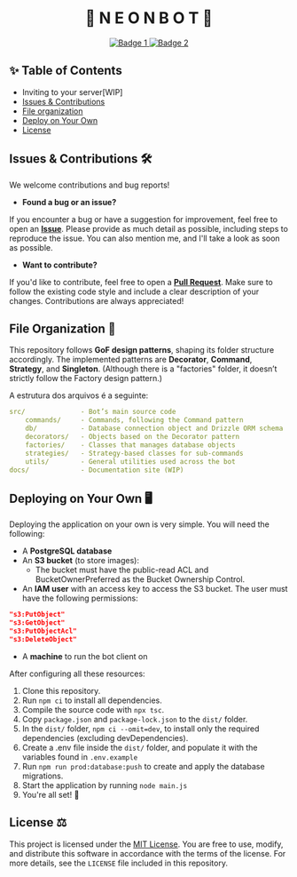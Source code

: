 <h1 align="center"> 🌌 N E O N   B O T 🌙 </h1>


<p align="center">
  <a href="https://forthebadge.com">
    <img src="https://forthebadge.com/images/badges/made-with-typescript.svg" alt="Badge 1" />
  </a>
  <a href="https://forthebadge.com">
    <img src="https://forthebadge.com/images/badges/built-with-love.svg" alt="Badge 2" />
  </a>
</p>

## ✨ Table of Contents

- Inviting to your server[WIP]
- [Issues & Contributions](#issues--contributions-️)
- [File organization](#file-organization-)
- [Deploy on Your Own](#deploying-on-your-own-️)
- [License](#license-️)

## Issues & Contributions 🛠️

We welcome contributions and bug reports!

- **Found a bug or an issue?**

If you encounter a bug or have a suggestion for improvement, feel free to open an [**Issue**](https://github.com/Matheus-Merlos/neon-bot/issues). Please provide as much detail as possible, including steps to reproduce the issue. You can also mention me, and I'll take a look as soon as possible.

- **Want to contribute?**

If you'd like to contribute, feel free to open a [**Pull Request**](https://github.com/Matheus-Merlos/neon-bot/pulls). Make sure to follow the existing code style and include a clear description of your changes. Contributions are always appreciated!

## File Organization 📁

This repository follows **GoF design patterns**, shaping its folder structure accordingly. The implemented patterns are **Decorator**, **Command**, **Strategy**, and **Singleton**. (Although there is a "factories" folder, it doesn’t strictly follow the Factory design pattern.)

A estrutura dos arquivos é a seguinte:

```YAML
src/              - Bot’s main source code
    commands/     - Commands, following the Command pattern
    db/           - Database connection object and Drizzle ORM schema
    decorators/   - Objects based on the Decorator pattern
    factories/    - Classes that manages database objects
    strategies/   - Strategy-based classes for sub-commands
    utils/        - General utilities used across the bot
docs/             - Documentation site (WIP)
```

## Deploying on Your Own 🖥️

Deploying the application on your own is very simple. You will need the following:

- A **PostgreSQL database**
- An **S3 bucket** (to store images):
    - The bucket must have the public-read ACL and BucketOwnerPreferred as the Bucket Ownership Control.
- An **IAM user** with an access key to access the S3 bucket. The user must have the following permissions:
```JSON
"s3:PutObject"
"s3:GetObject"
"s3:PutObjectAcl"
"s3:DeleteObject"
```
- A **machine** to run the bot client on

After configuring all these resources:
1. Clone this repository.
2. Run `npm ci` to install all dependencies.
3. Compile the source code with `npx tsc`.
4. Copy `package.json` and `package-lock.json` to the `dist/` folder.
5. In the `dist/` folder, `npm ci --omit=dev`, to install only the required dependencies (excluding devDependencies).
6. Create a .env file inside the `dist/` folder, and populate it with the variables found in `.env.example`
7. Run `npm run prod:database:push` to create and apply the database migrations.
8. Start the application by running `node main.js`
9. You're all set! 🎉

## License ⚖️

This project is licensed under the [MIT License](LICENSE).
You are free to use, modify, and distribute this software in accordance with the terms of the license.
For more details, see the `LICENSE` file included in this repository.